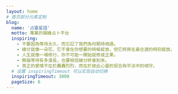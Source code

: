 ```yaml
---
layout: home
# 首页部分元素定制
blog:
  name: '占靈星語'
  motto: 專業的姻緣占卜平台
  inspiring:
    - 不要因為等待太久，而忘記了我們為何期待相遇。
    - 緣分就像一朵花，它不會在你想要的時候綻放，但它終將在最合適的時刻綻放。
    - 人生就像一場修行，你不可能一開始就修成正果。
    - 無論等待有多漫長，也要相信緣分終會到來。
    - 真正的愛情不在於轟轟烈烈，而在於彼此心靈的契合與平淡中的相守。
  # 设置 inspiringTimeout 可以实现自动切换
  inspiringTimeout: 3000
  pageSize: 6
---
```

